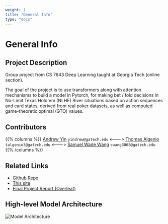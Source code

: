 ```yaml
---
weight: 1
title: "General Info"
type: "docs"
---
```


# General Info

## Project Description

Group project from CS 7643 Deep Learning taught at Georgia Tech (online section).

The goal of the project is to use transformers along with attention mechanisms 
to build a model in Pytorch,
for making bet / fold decisions in No-Limit Texas Hold'em (NLHE)
River situations based on action sequences and card states,
derived from real poker datasets,
as well as computed game-theoretic optimal (GTO) values.

## Contributors

{{% columns %}}
[Andrew Yin](https://github.com/yindrew/)
`yindrew@gatech.edu`
<---> 
[Thomas Algenio](https://github.com/thomasalgenio)
`talgenio3@gatech.edu`
<---> 
[Samuel Wade Wang](https://github.com/ZebraAlgebra)
`swang3068@gatech.edu`
{{% /columns %}}

## Related Links

* [Github Repo](https://github.com/yindrew/DeepRiverDivers)
* [This site](https://zebraalgebra.github.io/DeepRiverDiversDoc/)
* [Final Project Report (Overleaf)](https://www.overleaf.com/read/bfynsbgpqqhy#5003fe)

## High-level Model Architecture

![Model Architecture](https://zebraalgebra.github.io/DeepRiverDiversDoc/images/model_drawio.png) 
